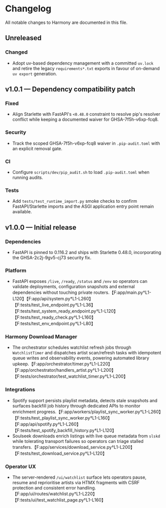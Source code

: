 # Changelog

All notable changes to Harmony are documented in this file.

## Unreleased

### Changed
- Adopt uv-based dependency management with a committed `uv.lock` and retire the
  legacy `requirements*.txt` exports in favour of on-demand `uv export` generation.

## v1.0.1 — Dependency compatibility patch

### Fixed
- Align Starlette with FastAPI's `<0.48.0` constraint to resolve pip's resolver conflict while
  keeping a documented waiver for GHSA-7f5h-v6xp-fcq8.

### Security
- Track the scoped GHSA-7f5h-v6xp-fcq8 waiver in `.pip-audit.toml` with an explicit removal gate.

### CI
- Configure `scripts/dev/pip_audit.sh` to load `.pip-audit.toml` when running audits.

### Tests
- Add `tests/test_runtime_import.py` smoke checks to confirm FastAPI/Starlette imports and the
  ASGI application entry point remain available.

## v1.0.0 — Initial release

### Dependencies
- FastAPI is pinned to 0.116.2 and ships with Starlette 0.48.0, incorporating the
  GHSA-2c2j-9gv5-cj73 security fix.

### Platform
- FastAPI exposes `/live`, `/ready`, `/status` and `/env` so operators can validate deployments, configuration snapshots and external dependencies without touching private routers.【F:app/main.py†L1-L120】【F:app/api/system.py†L1-L260】【F:tests/test_live_endpoint.py†L1-L36】【F:tests/test_system_ready_endpoint.py†L1-L120】【F:tests/test_ready_check.py†L1-L160】【F:tests/test_env_endpoint.py†L1-L80】

### Harmony Download Manager
- The orchestrator schedules watchlist refresh jobs through `WatchlistTimer` and dispatches artist scan/refresh tasks with idempotent queue writes and observability events, powering automated library upkeep.【F:app/orchestrator/timer.py†L1-L220】【F:app/orchestrator/handlers_artist.py†L1-L200】【F:tests/orchestrator/test_watchlist_timer.py†L1-L200】

### Integrations
- Spotify support persists playlist metadata, detects stale snapshots and surfaces backfill job history through dedicated APIs to monitor enrichment progress.【F:app/workers/playlist_sync_worker.py†L1-L260】【F:tests/test_playlist_sync_worker.py†L1-L160】【F:app/api/spotify.py†L1-L260】【F:tests/test_spotify_backfill_history.py†L1-L120】
- Soulseek downloads enrich listings with live queue metadata from `slskd` while tolerating transport failures so operators can triage stalled transfers.【F:app/services/download_service.py†L1-L200】【F:tests/test_download_service.py†L1-L120】

### Operator UX
- The server-rendered `/ui/watchlist` surface lets operators pause, resume and reprioritise artists via HTMX fragments with CSRF protection and consistent error handling.【F:app/ui/routes/watchlist.py†L1-L220】【F:tests/ui/test_watchlist_page.py†L1-L160】

